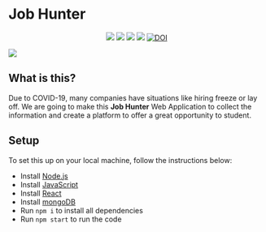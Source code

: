 # Job Hunter

<center>
<p align="center">
<img src="https://img.shields.io/badge/Framework-React-green.svg">
<img src="https://img.shields.io/badge/Node.js-Express-green.svg">
<img src="https://img.shields.io/badge/language-TypeScript-orange.svg">
<img src="https://img.shields.io/badge/DataBase-MongoDB-blue.svg">
<a href="https://doi.org/10.5281/zenodo.4048889"><img src="https://zenodo.org/badge/DOI/10.5281/zenodo.4048889.svg" alt="DOI"></a>
</p> 
</center>


[![](https://i.ytimg.com/vi/GGBfwFBTb6k/hqdefault.jpg?sqp=-oaymwEZCNACELwBSFXyq4qpAwsIARUAAIhCGAFwAQ==&rs=AOn4CLDhtTY12EkZoUk2IMpix62e_hj3RQ)](https://www.youtube.com/watch?v=GGBfwFBTb6k "")

## What is this?

Due to COVID-19, many companies have situations like hiring freeze or lay off. We are going to make this **Job Hunter** Web Application to collect the information and create a platform to offer a great opportunity to student.

## Setup

To set this up on your local machine, follow the instructions below:  
* Install [Node.js](https://nodejs.org)
* Install [JavaScript](https://www.javascript.com/)
* Install [React](hhttps://reactjs.org/)
* Install [mongoDB](https://www.mongodb.com/)
* Run `npm i` to install all dependencies
* Run `npm start` to run the code
